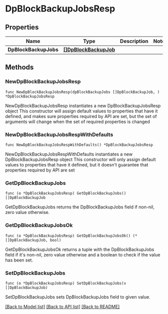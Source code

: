 # DpBlockBackupJobsResp

## Properties

Name | Type | Description | Notes
------------ | ------------- | ------------- | -------------
**DpBlockBackupJobs** | [**[]DpBlockBackupJob**](DpBlockBackupJob.md) |  | 

## Methods

### NewDpBlockBackupJobsResp

`func NewDpBlockBackupJobsResp(dpBlockBackupJobs []DpBlockBackupJob, ) *DpBlockBackupJobsResp`

NewDpBlockBackupJobsResp instantiates a new DpBlockBackupJobsResp object
This constructor will assign default values to properties that have it defined,
and makes sure properties required by API are set, but the set of arguments
will change when the set of required properties is changed

### NewDpBlockBackupJobsRespWithDefaults

`func NewDpBlockBackupJobsRespWithDefaults() *DpBlockBackupJobsResp`

NewDpBlockBackupJobsRespWithDefaults instantiates a new DpBlockBackupJobsResp object
This constructor will only assign default values to properties that have it defined,
but it doesn't guarantee that properties required by API are set

### GetDpBlockBackupJobs

`func (o *DpBlockBackupJobsResp) GetDpBlockBackupJobs() []DpBlockBackupJob`

GetDpBlockBackupJobs returns the DpBlockBackupJobs field if non-nil, zero value otherwise.

### GetDpBlockBackupJobsOk

`func (o *DpBlockBackupJobsResp) GetDpBlockBackupJobsOk() (*[]DpBlockBackupJob, bool)`

GetDpBlockBackupJobsOk returns a tuple with the DpBlockBackupJobs field if it's non-nil, zero value otherwise
and a boolean to check if the value has been set.

### SetDpBlockBackupJobs

`func (o *DpBlockBackupJobsResp) SetDpBlockBackupJobs(v []DpBlockBackupJob)`

SetDpBlockBackupJobs sets DpBlockBackupJobs field to given value.



[[Back to Model list]](../README.md#documentation-for-models) [[Back to API list]](../README.md#documentation-for-api-endpoints) [[Back to README]](../README.md)


